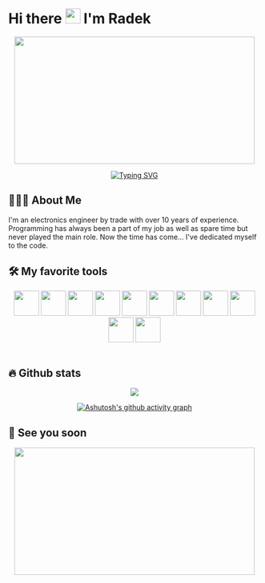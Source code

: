 # Hi there <img src="https://user-images.githubusercontent.com/42378118/110234147-e3259600-7f4e-11eb-95be-0c4047144dea.gif" width="30"> I'm Radek

<div align="center">

<img src="https://media.giphy.com/media/pVGsAWjzvXcZW4ZBTE/giphy.gif" width="480" height="254" frameBorder="0"  allowFullScreen></img>

[![Typing SVG](https://readme-typing-svg.herokuapp.com?font=VT323&size=35&center=true&lines=Beginner+Frontend+Developer)](https://git.io/typing-svg)

</div>

## 👨🏻‍💻 About Me
I'm an electronics engineer by trade with over 10 years of experience. Programming has always been a part of my job as well as spare time but never played the main role. Now the time has come... I've dedicated myself to the code.

## 🛠️ My favorite tools

<div align="center">
  <img height=50 src="https://cdn.jsdelivr.net/gh/devicons/devicon/icons/html5/html5-original.svg" />
  <img height=50 src="https://cdn.jsdelivr.net/gh/devicons/devicon/icons/css3/css3-original.svg" />
  <img height=50 src="https://cdn.jsdelivr.net/gh/devicons/devicon/icons/javascript/javascript-original.svg" />
  <img height=50 src="https://cdn.jsdelivr.net/gh/devicons/devicon/icons/c/c-original.svg" />
  <img height=50 src="https://cdn.jsdelivr.net/gh/devicons/devicon/icons/python/python-original.svg" />
  <img height=50 src="https://cdn.jsdelivr.net/gh/devicons/devicon/icons/typescript/typescript-original.svg" />
  <img height=50 src="https://cdn.jsdelivr.net/gh/devicons/devicon/icons/git/git-original.svg" />
  <img height=50 src="https://cdn.jsdelivr.net/gh/devicons/devicon/icons/github/github-original.svg" />
  <img height=50 src="https://cdn.jsdelivr.net/gh/devicons/devicon/icons/figma/figma-original.svg" />
  <img height=50 src="https://cdn.jsdelivr.net/gh/devicons/devicon/icons/arduino/arduino-original-wordmark.svg" />
  <img height=50 src="https://cdn.jsdelivr.net/gh/devicons/devicon/icons/raspberrypi/raspberrypi-original.svg" />
</div>

<br/>

## 🔥 Github stats

<div align="center" width="350px">
  <img align="center" src="https://github-readme-streak-stats.herokuapp.com?center=true&user=suff42&theme=tokyonight&hide_border=true&date_format=j%20M%5B%20Y%5D&fire=DD2727"/>

<br/>

[![Ashutosh's github activity graph](https://activity-graph.herokuapp.com/graph?username=suff42&theme=rogue)](https://github.com/ashutosh00710/github-readme-activity-graph)

</div>

## 👋 See you soon

<p align="center">
<img src="https://media.giphy.com/media/NKEt9elQ5cR68/giphy.gif" width="480" height="254" frameBorder="0"  allowFullScreen></img>
</p>
